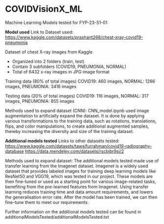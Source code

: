 # COVIDVisionX_ML
Machine Learning Models tested for FYP-23-S1-01

**Model used**
Link to Dataset used: 
https://www.kaggle.com/datasets/prashant268/chest-xray-covid19-pneumonia

Dataset of chest X-ray images from Kaggle
- Organized into 2 folders (train, test)
- Contain 3 subfolders (COVID19, PNEUMONIA, NORMAL)
- Total of 6432 x-ray images in JPG image format

Training data (80% of total images)
COVID19: 460 images,
NORMAL: 1266 images,
PNEUMONIA: 3418 images

Testing data (20% of total images)
COVID19: 116 images,
NORMAL: 317 images,
PNEUMONIA: 855 images

Methods used to expand dataset (CNN):
CNN_model.ipynb used image augmentation to artificially expand the dataset. It is done by applying various transformations to the training data, such as rotations, translations, flips, and color manipulations, to create additional augmented samples, thereby increasing the diversity and size of the training dataset.

**Additional models tested**
Links to other datasets tested:
https://www.kaggle.com/datasets/tawsifurrahman/covid19-radiography-database
https://data.mendeley.com/datasets/rscbjbr9sj/2

Methods used to expand dataset:
The additional models tested made use of transfer learning from the Imagenet dataset. Imagenet is a widely used dataset that provides labeled images for training deep learning models like ResNet50 and VGG19, which was tested in our project. These models are then fine-tuned or used as a starting point for various image-related tasks, benefiting from the pre-learned features from Imagenet. Using transfer learning reduces training time and data amount requirements, and lowers the generalisation error rate. After the model has been trained, we can then fine-tune them to meet our requirements.

Further information on the additional models tested can be found in additionalModelsTested/additionalModelsTested.txt
